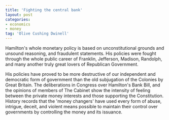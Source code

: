 ```yaml
---
title: 'Fighting the central bank'
layout: post
categories:
- economics
- money
tag: 'Olive Cushing Dwinell'
---
```


Hamilton's whole monetary policy is based on unconstitutional grounds and unsound reasoning, and fraudulent statements. His policies were fought through the whole public career of Franklin, Jefferson, Madison, Randolph, and many another truly great lovers of Republican Government.  
   
His policies have proved to be more destructive of our independent and democratic form of government than the old subjugation of the Colonies by Great Britain. The deliberations in Congress over Hamilton's Bank Bill, and the opinions of members of The Cabinet show the intensity of feeling between the private money interests and those supporting the Constitution. History records that the 'money changers' have used every form of abuse, intrigue, deceit, and violent means possible to maintain their control over governments by controlling the money and its issuance.
